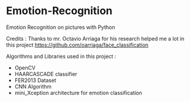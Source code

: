 # Emotion-Recognition
Emotion Recognition on pictures with Python

Credits :
Thanks to mr. Octavio Arriaga for his research helped me a lot in this project https://github.com/oarriaga/face_classification

Algorithms and Libraries used in this project :
- OpenCV
- HAARCASCADE classifier
- FER2013 Dataset
- CNN Algorithm
- mini_Xception architecture for emotion classification
